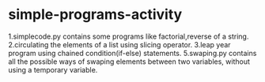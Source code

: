 # simple-programs-activity
1.simplecode.py contains some programs like factorial,reverse of a string.
2.circulating the elements of a list using slicing operator.
3.leap year program using chained condition(if-else) statements.
5.swaping.py contains all the possible ways of swaping elements between two variables, without using a temporary variable.
